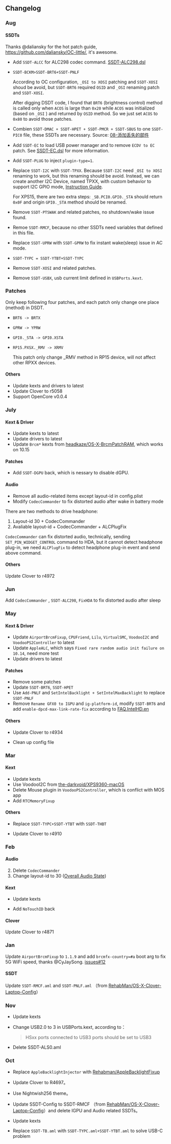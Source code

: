 ##  Changelog

### Aug

#### SSDTs

Thanks @daliansky for the hot patch guide, https://github.com/daliansky/OC-little/, it's awesome.

- Add `SSDT-ALCC` for ALC298 codec command. [SSDT-ALC298.dsl](https://bitbucket.org/RehabMan/os-x-eapd-codec-commander/src/master/SSDT-ALC298.dsl)

- `SSDT-BCKM>SSDT-BRT6+SSDT-PNLF` 

  According to OC configuration, `_OSI to XOSI` patching and `SSDT-XOSI` shoud be avoid, but `SSDT-BRT6` required `OSID` and `_OSI` renaming patch and `SSDT-XOSI`.

  After digging DSDT code, I found that `BRT6` (brightness control) method is called only when `ACOS` is large than `0x20` while `ACOS` was initialized (based on `_OSI` ) and returned by `OSID` method. So we just set `ACOS` to `0x80` to avoid those patches.

- Combien `SSDT-DMAC + SSDT-HPET + SSDT-PMCR + SSDT-SBUS` to one `SSDT-PIC0` file, these SSDTs are necessary. Source: [08-添加丢失的部件](https://github.com/daliansky/OC-little/tree/master/08-%E6%B7%BB%E5%8A%A0%E4%B8%A2%E5%A4%B1%E7%9A%84%E9%83%A8%E4%BB%B6)

- Add `SSDT-EC` to load USB power manager and to remove `ECDV to EC` patch. See [SSDT-EC.dsl](https://github.com/daliansky/OC-little/blob/master/03-%E4%BB%BF%E5%86%92EC/SSDT-EC.dsl) for more information.

- Add `SSDT-PLUG` to inject `plugin-type=1`.

- Replace `SSDT-I2C` with `SSDT-TPXX`. Because `SSDT-I2C` need `_OSI to XOSI` renaming to work, but this renaming should be avoid. Instead, we can create another I2C Device, named TPXX, with custom behavior to support I2C GPIO mode, [Instruction Guide](https://github.com/daliansky/OC-little/tree/master/09-OCI2C-TPXX%E8%A1%A5%E4%B8%81%E6%96%B9%E6%B3%95).

  For XPS15, there are two extra steps:  `_SB.PCI0.GPI0._STA` should return `0x0F` and origin `GPI0._STA` method should be renamed.

- Remove `SSDT-PTSWAK` and related patches, no shutdown/wake issue found.

- Remoe `SSDT-RMCF`, because no other SSDTs need variables that defined in this file.

- Replace `SSDT-UPRW` with `SSDT-GPRW` to fix instant wake(sleep) issue in AC mode.

-  `SSDT-TYPC = SSDT-YTBT+SSDT-TYPC` 

- Remove `SSDT-XOSI` and related patches.

- Remove `SSDT-USBX`, usb current limit defined in `USBPorts.kext`.

### Patches

Only keep following four patches, and each patch only change one place (method) in DSDT.

- `BRT6 -> BRTX`

- `GPRW -> YPRW`

- `GPI0._STA -> GPI0.XSTA` 

- `RP15.PXSX._RMV -> XRMV`  

  This patch only change _RMV method in RP15 device, will not affect other RPXX devices.

#### Others

- Update kexts and drivers to latest
- Update Clover to r5058
- Support OpenCore v0.0.4

### July

#### Kext & Driver

- Update kexts to latest
- Update drivers to latest
- Update `Brcm*` kexts from [headkaze/OS-X-BrcmPatchRAM](https://github.com/headkaze/OS-X-BrcmPatchRAM), which works on 10.15

#### Patches

- Add `SSDT-DGPU` back, which is nessary to disable dGPU.

#### Audio

- Remove all audio-related items except layout-id in config.plist
- Modify `CodecCommander` to fix distorted audio after wake in battery mode

There are two methods to drive headphone:

1. Layout-id 30 + CodecCommander
2. Avaliable layout-id + CodecCommander + ALCPlugFix

`CodecCommander` can fix distorted audio, technically, sending `SET_PIN_WIDGET_CONTROL` command to HDA, but it cannot detect headphone plug-in, we need `ALCPlugFix` to detect headphone plug-in event and send above command.

#### Others

Update Clover to r4972

### Jun

Add `CodecCommander` , `SSDT-ALC298`, `FixHDA` to fix distorted audio after sleep

### May

#### Kext & Driver

- Update `AirportBrcmFixup`, `CPUFriend`, `Lilu`, `VirtualSMC`, `VoodooI2C` and `VoodooPS2Controller` to latest
- Update `AppleALC`, which says `Fixed rare random audio init failure on 10.14`, need more test
- Update drivers to latest

#### Patches

- Remove some patches
- Update `SSDT-BRT6`, `SSDT-HPET`
- Use `Add-PNLF` and `SetIntelBacklight + SetIntelMaxBacklight` to replace `SSDT-PNLF`
- Remove `Rename GFX0 to IGPU` and `ig-platform-id`, modify `SSDT-BRT6` and add `enable-dpcd-max-link-rate-fix` according to [FAQ.IntelHD.en](https://github.com/acidanthera/WhateverGreen/blob/master/Manual/FAQ.IntelHD.en.md) 

#### Others

- Update Clover to r4934

- Clean up config file

### Mar

#### Kext

- Update kexts
- Use VoodooI2C from [the-darkvoid/XPS9360-macOS](<https://github.com/the-darkvoid/XPS9360-macOS/tree/master/kexts/VoodooI2C.kext>)
- Delete Mouse plugin in `VoodooPS2Controller`, which is conflict with MOS app
- Add `RTCMemoryFixup`

#### Others

- Replace `SSDT-TYPC+SSDT-YTBT` with `SSDT-THBT`

- Update Clover to r4910

### Feb

#### Audio

2. Delete `CodecCommander` 
2. Change layout-id to 30 ([Overall Audio State](https://github.com/daliansky/XiaoMi-Pro/issues/96))

#### Kext

- Update kexts

- Add `NoTouchID` back

#### Clover

Update Clover to r4871

### Jan

Update `AirportBrcmFixup` to `1.1.9` and add `brcmfx-country=#a` boot arg to fix 5G WiFi speed, thanks @CyJaySong. [issues#12](https://github.com/xxxzc/xps15-9550-macos/issues/12)

#### SSDT

Update `SSDT-RMCF.aml` and `SSDT-PNLF.aml` （from [RehabMan/OS-X-Clover-Laptop-Config](https://github.com/RehabMan/OS-X-Clover-Laptop-Config)）

### Nov

- Update kexts

- Change USB2.0 to 3 in USBPorts.kext, according to：

  > HSxx ports connected to USB3 ports should be set to USB3

- Delete SSDT-ALS0.aml

### Oct

- Replace `AppleBacklightInjector` with [Rehabman/AppleBacklightFixup](https://github.com/RehabMan/AppleBacklightFixup) 

- Update Clover to R4697。

- Use Nightwish256 theme。

- Update SSDT-Config to SSDT-RMCF （from [RehabMan/OS-X-Clover-Laptop-Config](https://github.com/RehabMan/OS-X-Clover-Laptop-Config)）and delete IGPU and Audio related SSDTs。
- Update kexts

- Replace `SSDT-TB.aml` with `SSDT-TYPC.aml+SSDT-YTBT.aml` to solve USB-C problem

